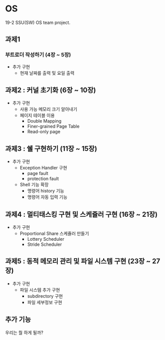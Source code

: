 # OS
19-2 SSU(SW) OS team project.

## 과제1
### 부트로더 작성하기 (4장 ~ 5장)
- 추가 구현
  - 현재 날짜를 출력 및 요일 출력

## 과제2 : 커널 초기화 (6장 ~ 10장)
- 추가 구현
  - 사용 가능 메모리 크기 알아내기
  - 페이지 테이블 이용
    - Double Mapping
    - Finer-grained Page Table
    - Read-only page

## 과제3 : 쉘 구현하기 (11장 ~ 15장)   
- 추가 구현
  - Exception Handler 구현
    - page fault
    - protection fault
  - Shell 기능 확장
    - 명령어 history 기능
    - 명령어 자동 입력 기능

## 과제4 : 멀티태스킹 구현 및 스케쥴러 구현 (16장 ~ 21장)   
- 추가 구현
  - Proportional Share 스케쥴러 만들기
    - Lottery Scheduler
    - Stride Scheduler

## 과제5 : 동적 메모리 관리 및 파일 시스템 구현 (23장 ~ 27장)   
- 추가 구현
  - 파일 시스템 추가 구현
    - subdirectory 구현
    - 파일 세부정보 구현

## 추가 기능
우리는 뭘 하게 될까?
